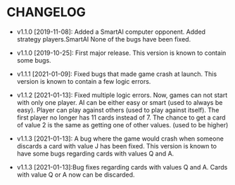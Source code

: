# CHANGELOG

* v1.1.0 [2019-11-08]: Added a SmartAI computer opponent.
  Added strategy players.SmartAI
  None of the bugs have been fixed.

* v1.1.0 [2019-10-25]: First major release.
  This version is known to contain some bugs.
  
* v1.1.1 [2021-01-09]: Fixed bugs that made game crash at launch.
  This version is known to contain a few logic errors.
  
* v1.1.2 [2021-01-13]: Fixed multiple logic errors.
  Now, games can not start with only one player.
  AI can be either easy or smart (used to always be easy).
  Player can play against others (used to play against itself).
  The first player no longer has 11 cards instead of 7.
  The chance to get a card of value 2 is the same as getting one of other values.
  (used to be higher)
  
* v1.1.3 [2021-01-13]: A bug where the game would crash when someone
  discards a card with value J has been fixed.
  This version is known to have some bugs regarding cards with values Q and A.
  
* v1.1.3 [2021-01-13]:Bug fixes regarding cards with values Q and A.
  Cards with value Q or A now can be discarded.
